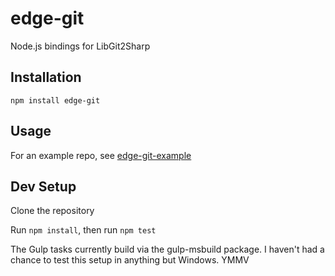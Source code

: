 edge-git
========

Node.js bindings for LibGit2Sharp

Installation
---

`npm install edge-git`

Usage
---

For an example repo, see [edge-git-example](https://www.npmjs.org/package/edge-git-example)

Dev Setup
---

Clone the repository

Run `npm install`, then run `npm test`

The Gulp tasks currently build via the gulp-msbuild package.
I haven't had a chance to test this setup in anything but Windows.
YMMV
